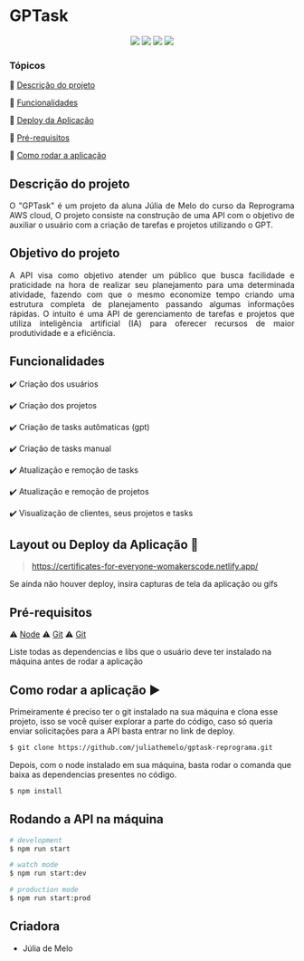 <h1>GPTask</h1> 

<p align="center">
  <img src="https://img.shields.io/static/v1?label=nest&message=framework&color=blue&style=for-the-badge&logo=NestJs"/>
  <img src="https://img.shields.io/static/v1?label=supabase&message=database&color=blue&style=for-the-badge&logo=supabase"/>
  <img src="http://img.shields.io/static/v1?label=aws&message=cloud&color=red&style=for-the-badge&logo=aws"/>
  <img src="http://img.shields.io/static/v1?label=STATUS&message=CONCLUIDO&color=GREEN&style=for-the-badge"/>
</p>

### Tópicos 

:small_blue_diamond: [Descrição do projeto](#descrição-do-projeto)

:small_blue_diamond: [Funcionalidades](#funcionalidades)

:small_blue_diamond: [Deploy da Aplicação](#deploy-da-aplicação-dash)

:small_blue_diamond: [Pré-requisitos](#pré-requisitos)

:small_blue_diamond: [Como rodar a aplicação](#como-rodar-a-aplicação-arrow_forward)

## Descrição do projeto 

<p align="justify">
  O "GPTask" é um projeto da aluna Júlia de Melo do curso da Reprograma AWS cloud, O projeto consiste na construção de uma API com o objetivo de auxiliar o usuário com a criação de tarefas e projetos utilizando o GPT. 
</p>

## Objetivo do projeto 

<p align="justify">
  A API visa como objetivo atender um público que busca facilidade e praticidade na hora de realizar seu planejamento para uma determinada atividade, fazendo com que o mesmo economize tempo criando uma estrutura completa  de planejamento passando algumas informações rápidas. O intuito é uma API de gerenciamento de tarefas e projetos que utiliza inteligência artificial (IA) para oferecer recursos de maior produtividade e a eficiência. 
</p>

## Funcionalidades

:heavy_check_mark: Criação dos usuários  

:heavy_check_mark: Criação dos projetos

:heavy_check_mark: Criação de tasks autômaticas (gpt)

:heavy_check_mark: Criação de tasks manual

:heavy_check_mark: Atualização e remoção de tasks

:heavy_check_mark: Atualização e remoção de projetos

:heavy_check_mark: Visualização de clientes, seus projetos e tasks

## Layout ou Deploy da Aplicação :dash:

> https://certificates-for-everyone-womakerscode.netlify.app/

Se ainda não houver deploy, insira capturas de tela da aplicação ou gifs

## Pré-requisitos

:warning: [Node](https://nodejs.org/en/download/)
:warning: [Git](https://nodejs.org/en/download/)
:warning: [Git](https://nodejs.org/en/download/)

Liste todas as dependencias e libs que o usuário deve ter instalado na máquina antes de rodar a aplicação 

## Como rodar a aplicação :arrow_forward:

Primeiramente é preciso ter o git instalado na sua máquina e clona esse projeto, isso se você quiser explorar a parte do código, caso só queria enviar solicitações para a API basta entrar no link de deploy. 
```bash
$ git clone https://github.com/juliathemelo/gptask-reprograma.git
```

Depois, com o node instalado em sua máquina, basta rodar o comanda que baixa as dependencias presentes no código. 

```bash
$ npm install
```

## Rodando a API na máquina

```bash
# development
$ npm run start

# watch mode
$ npm run start:dev

# production mode
$ npm run start:prod
```

## Criadora

- Júlia de Melo

